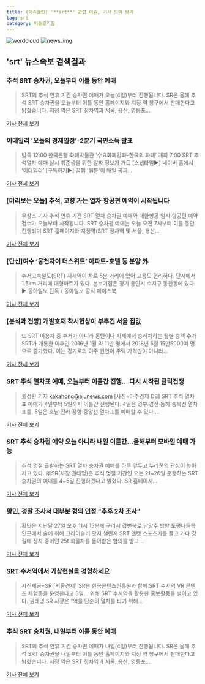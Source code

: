 ```yaml
---
title: (이슈클립) '**srt**' 관련 이슈, 기사 모아 보기
tag: srt
category: 이슈클리핑
---
```

![wordcloud](https://s3.ap-northeast-2.amazonaws.com/lyrics101-wordcloud/2018-09-04-1536011101.png)
![news_img](https://user-images.githubusercontent.com/42597476/44507050-1206f400-a6e4-11e8-8d98-7ffbfebb353f.png)
## **'**srt**'** 뉴스속보 검색결과
### 추석 SRT 승차권, 오늘부터 이틀 동안 예매

>SRT의 추석 연휴 기간 승차권 예매가 오늘(4일)부터 진행됩니다. SR은 올해 추석 SRT 승차권을 오늘부터 이틀 동안 홈페이지와 지정 역 창구에서 판매한다고 밝혔습니다. 지정 역은 SRT 정차역과 서울, 용산, 영등포...

<a href="http://www.ytn.co.kr/_ln/0102_201809040005014006" target="_blank">기사 전체 보기</a>

### 이데일리 '오늘의 경제일정'-2분기 국민소득 발표

>발족 12:00 한국은행 화폐박물관 ‘수요화폐강좌-한국의 화폐’ 개최 7:00 SRT 추석열차 예매 실시 취준생을 위한 알짜 정보가 가득 [스냅타임▶] 네이버 홈에서 ‘이데일리’ [구독하기▶] 꿀잼 '웹툰'이 매일 공짜...

<a href="http://www.edaily.co.kr/news/newspath.asp?newsid=01249686619336840" target="_blank">기사 전체 보기</a>

### [미리보는 오늘] 추석, 고향 가는 열차·항공편 예약이 시작됩니다

>우상조 기자 추석 연휴 기간 SRT 열차 승차권 예매와 대한항공 임시 항공편 예약 접수가 오늘부터 시작됩니다. SRT 승차권 예매는 오늘 오전 7시부터 이틀 동안 진행되며 SRT 홈페이지와 지정역(SRT 정차역 및 서울, 용산...

<a href="http://news.joins.com/article/olink/22531373" target="_blank">기사 전체 보기</a>

### [단신]여수 ‘웅천자이 더스위트’ 아파트-호텔 등 분양 外

>수서고속철도(SRT) 지제역이 차로 5분 거리에 있어 교통도 편리하다. 단지에서 1.5km 거리에 대형마트가 있다. 본보기집은 경기 용인시 수지구 동천동에 있다. ▶ 동아일보 단독 / 동아일보 공식 페이스북

<a href="http://news.donga.com/3/all/20180903/91822062/1" target="_blank">기사 전체 보기</a>

### [분석과 전망] 개발호재 착시현상이 부추긴 서울 집값

>또 SRT 이용자 중 수서가 아니라 동탄이나 지제에서 승하차하는 월별 승객 수가 SRT가 개통한 이후인 2016년 1월 약 11만 명에서 2018년 5월 15만5000여 명으로 증가했다. 이는 경기로의 이주 원인이 주택 가격만이 아니라...

<a href="http://news.hankyung.com/article/2018090361931" target="_blank">기사 전체 보기</a>

### SRT 추석 열차표 예매, 오늘부터 이틀간 진행… 다시 시작된 클릭전쟁

>홍성환 기자 kakahong@ajunews.com [사진=아주경제 DB] SRT 추석 열차표 예매가 4일부터 5일까지 이틀간 진행된다. 4일은 경부·경전·동해·충북선 열차표를, 5일은 호남·전라·장항·중앙선 열차표를 예매할 수 있다....

<a href="http://www.ajunews.com/view/20180903174110418" target="_blank">기사 전체 보기</a>

### SRT 추석 승차권 예약 오늘 아니라 내일 이틀간...올해부터 모바일 예매 가능

>추석 명절 출발하는 SRT 열차 승차권 예매를 하루 앞두고 누리꾼의 관심이 높아지고 있다. ㈜SR(사장 권태명)은 추석 명절 기간인 오는 21~26일 운행하는 SRT 승차권의 예매를 4~5일 진행하겠다고 밝혔다. SR 홈페이지...

<a href="http://www.kookje.co.kr/news2011/asp/newsbody.asp?code=0300&key=20180903.99099000566" target="_blank">기사 전체 보기</a>

### 황민, 경찰 조사서 대부분 혐의 인정 "추후 2차 조사"

>황민은 지난달 27일 오후 11시 15분께 구리시 강변북로 남양주 방향 토평나들목 인근에서 술에 취해 크라이슬러 닷지 챌린저 SRT 헬캣 스포츠카를 몰고 가다 갓길에 정차 중이던 25t 화물차를 들이받은 혐의를 받고...

<a href="http://isplus.live.joins.com/news/article/aid.asp?aid=22526580" target="_blank">기사 전체 보기</a>

### SRT 수서역에서 가상현실을 경험하세요

>사진제공=SR [서울경제] SR은 한국콘텐츠진흥원과 함께 SRT 수서역 VR 콘텐츠 체험존을 운영한다고 3일... 위해 SRT 수서역을 활용한 홍보활동을 벌이고 있다. 권태명 SR 사장은 “역을 단순히 열차를 타기 위해...

<a href="http://www.sedaily.com/NewsView/1S4HQQ3A38" target="_blank">기사 전체 보기</a>

### 추석 SRT 승차권, 내일부터 이틀 동안 예매

>SRT의 추석 연휴 기간 승차권 예매가 내일(4일)부터 진행됩니다. SR은 올해 추석 SRT 승차권을 내일부터 이틀 동안 홈페이지와 지정 역 창구에서 판매한다고 밝혔습니다. 지정 역은 SRT 정차역과 서울, 용산, 영등포...

<a href="http://www.ytn.co.kr/_ln/0102_201809031348330715" target="_blank">기사 전체 보기</a>


